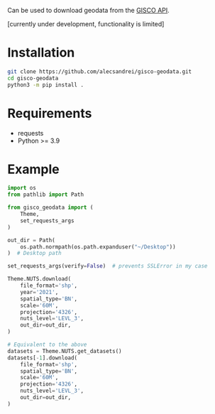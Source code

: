 Can be used to download geodata from the [GISCO API](https://gisco-services.ec.europa.eu/distribution/v2/).

[currently under development, functionality is limited]

# Installation

```sh
git clone https://github.com/alecsandrei/gisco-geodata.git
cd gisco-geodata
python3 -m pip install .
```

# Requirements
- requests
- Python >= 3.9

# Example
```python
import os
from pathlib import Path

from gisco_geodata import (
    Theme,
    set_requests_args
)

out_dir = Path(
    os.path.normpath(os.path.expanduser("~/Desktop"))
)  # Desktop path

set_requests_args(verify=False)  # prevents SSLError in my case

Theme.NUTS.download(
    file_format='shp',
    year='2021',
    spatial_type='BN',
    scale='60M',
    projection='4326',
    nuts_level='LEVL_3',
    out_dir=out_dir,
)

# Equivalent to the above
datasets = Theme.NUTS.get_datasets()
datasets[-1].download(
    file_format='shp',
    spatial_type='BN',
    scale='60M',
    projection='4326',
    nuts_level='LEVL_3',
    out_dir=out_dir,
)

```
